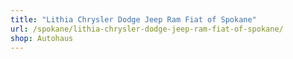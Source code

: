 ```yaml
---
title: "Lithia Chrysler Dodge Jeep Ram Fiat of Spokane"
url: /spokane/lithia-chrysler-dodge-jeep-ram-fiat-of-spokane/
shop: Autohaus
---
```

